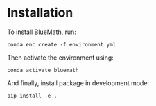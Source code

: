 # Installation

To install BlueMath, run:

```
conda enc create -f environment.yml
```

Then activate the environment using:

```
conda activate bluemath
```

And finally, install package in development mode:

```
pip install -e .
```